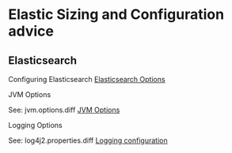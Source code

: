 # Elastic Sizing and Configuration advice

## Elasticsearch

Configuring Elasticsearch
[Elasticsearch Options](https://www.elastic.co/guide/en/elasticsearch/reference/master/settings.html)

JVM Options

See: jvm.options.diff
[JVM Options](https://www.elastic.co/guide/en/elasticsearch/reference/master/jvm-options.html)

Logging Options

See: log4j2.properties.diff
[Logging configuration](https://www.elastic.co/guide/en/elasticsearch/reference/master/logging.html)
